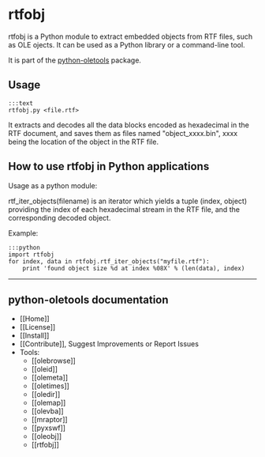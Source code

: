 rtfobj
======

rtfobj is a Python module to extract embedded objects from RTF files, such as
OLE ojects. It can be used as a Python library or a command-line tool.

It is part of the [python-oletools](http://www.decalage.info/python/oletools) package.

## Usage

	:::text
	rtfobj.py <file.rtf>

It extracts and decodes all the data blocks encoded as hexadecimal in the RTF document, and saves them as files named "object_xxxx.bin", xxxx being the location of the object in the RTF file.



## How to use rtfobj in Python applications	

Usage as a python module: 

rtf_iter_objects(filename) is an iterator which yields a tuple (index, object) providing the index of each hexadecimal stream in the RTF file, and the corresponding decoded object. 

Example:

	:::python
	import rtfobj    
	for index, data in rtfobj.rtf_iter_objects("myfile.rtf"):
	    print 'found object size %d at index %08X' % (len(data), index)

--------------------------------------------------------------------------

python-oletools documentation
-----------------------------

- [[Home]]
- [[License]]
- [[Install]]
- [[Contribute]], Suggest Improvements or Report Issues
- Tools:
	- [[olebrowse]]
	- [[oleid]]
	- [[olemeta]]
	- [[oletimes]]
	- [[oledir]]
	- [[olemap]]
	- [[olevba]]
	- [[mraptor]]
	- [[pyxswf]]
	- [[oleobj]]
	- [[rtfobj]]
